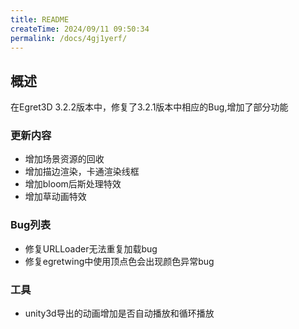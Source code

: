 ```yaml
---
title: README
createTime: 2024/09/11 09:50:34
permalink: /docs/4gj1yerf/
---
```

## 概述
在Egret3D 3.2.2版本中，修复了3.2.1版本中相应的Bug,增加了部分功能

### 更新内容

* 增加场景资源的回收
* 增加描边渲染，卡通渲染线框
* 增加bloom后斯处理特效
* 增加草动画特效


### Bug列表
* 修复URLLoader无法重复加载bug
* 修复egretwing中使用顶点色会出现颜色异常bug

### 工具
* unity3d导出的动画增加是否自动播放和循环播放
